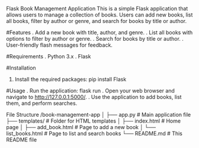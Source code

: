 Flask Book Management Application
This is a simple Flask application that allows users to manage a collection of books. Users can add new books, list all books, filter by author or genre, and search for books by title or author.

#Features
 . Add a new book with title, author, and genre.
 . List all books with options to filter by author or genre.
 . Search for books by title or author.
 . User-friendly flash messages for feedback.
 
#Requirements
 . Python 3.x
 . Flask
 
#Installation
 1. Install the required packages: pip install Flask

#Usage
 . Run the application: flask run
 . Open your web browser and navigate to http://127.0.0.1:5000/.
 . Use the application to add books, list them, and perform searches.

File Structure
/book-management-app
│
├── app.py                 # Main application file
├── templates/             # Folder for HTML templates
│   ├── index.html         # Home page
│   ├── add_book.html      # Page to add a new book
│   └── list_books.html    # Page to list and search books
└── README.md              # This README file
 
